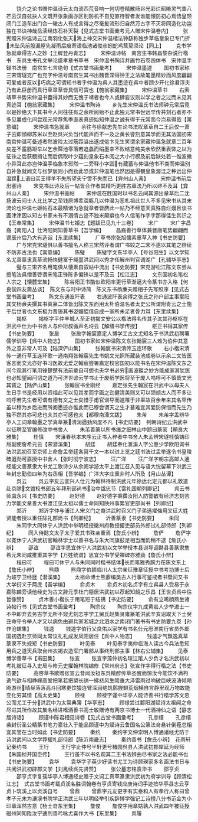 <!-- { "loadSidebar": true } -->
　　饶介之论书赠仲温诗云太白流西荒音响一何切苍精散旸谷光彩烂昭晰灵气埀八芒云汉自兹抉人文既开张象画亦区别防机不自见直待智者发谁能懐防初心焉悟皇颉闭门工造车出门合一辙古人有成言得之尽毫髪流形归自然万古字不灭将同造化功岂独在书诀神哉岳渎经炼石补天裂【见式古堂书画彚考元人赠宋仲温卷内】
　　张宪赠宋仲温诗云江南羽化张天海上神交宋仲温楷法钟繇称独步草临皇象已专门折未坠风前股漏屋先凝雨后痕寄语临池诸俊彦蚓蛇鸡鹜莫须论【同上】
　　克书学急就章得古人之妙【王穉登丹青志】
　　宋仲温诗帖　南宫生书韩昌黎杂说行楷书　东呉生书孔文举论盛孝章书草书　宋仲温书陶诗并画竹石卷四体书　宋仲温手録书法册　南宫生七言绝句【式古堂书画彚考】
　　宋仲温墨迹
　　国初书家称三宋谓璲克广也克字仲温号南宫生其书出魏晋深得钟王之法故笔墨精妙而风度翩翩可爱或者反以巧病之可谓知书者乎仲温为呉人其墨迹在呉中者顾少开化徐君淳夫乃有此巨册而真行草章草皆具信可寳也【匏翁家藏集】
　　宋仲温草书
　　右索靖草书势宋仲温书葢得其妙而无愧于靖者也今人或肆妄议则以学之者之过而未见其真迹耳【匏翁家藏集】
　　宋仲温书陶诗
　　乡先生宋仲温氏书法师钟元常后竟以是妙绝天下其书今人间往往有之余所阅殆不止此独元常书世远罕传并刻石者亦不多见曩成化间尝观元常荐焦季直表真迹始知仲温之诚有得于元常而今岂易得哉【寓意编】
　　宋仲温书急就章
　　余往与徐献忠先生论书法叹章草自二王后仅一萧子云即顔柳苏米以至赵呉兴负当代能声而不一及之黄长睿刻意其学而无其法国初宋南宫仲温可备述者然波险太过筋距溢出遂成佻卞先生笑谓余家藏仲温急就章二百年矣差不露筋距举以乞余贉池零落若追蠡而绢墨幸不败结意纯美余欣然重表饰之以为征诛之后获覩揖让而后偶取叶少蕴刻皇象石本阅之大小行模及前后缺处若一惟波撇小异耳此亦岂仲温手临象本邪然一二旁释小字圆有藏蓄与仲温他书不类而仲温别自补急就阙文与张梦辰则小而劲此恐或非仲温笔也然因是得覩皇象渥洼之种远出仲温蹀上语曰买王得羊不失所望夫宁啻不失而已【弇州山人槀】
　　宋仲温书前后出塞诗
　　宋克书此诗及后一帖皆合作者其精巧更胜古章法乃所以终不及耳【弇州山人槀】
　　宋仲温书画帖
　　宋仲温在胜国时以书名云间其源出章草后二沈扬波云间士人比比学之至钱原博辈滥觞几以仲温为恶札祖此世人不多见宋书从其末流论也仲温七姬帖石本最精诸为急就章者皆赝此一帖乃不经意天真殊自烂熳且谈书画津津因以知古书家未有不溺情古迹不独米颠癖也今人信笔作字字那得佳生其识之【王奉常集】
　　宋仲温书七姬志【题跋已见九十三卷】
　　宋广
　　宋广字昌裔【南阳人】仕沔阳同知善草书【吾学编】
　　昌裔善行草体兼晋唐笔势翩翩而谪辰州后乃大有造诣【东里续集】
　　广草书宗张旭懐素章草入神【书史防要】
　　广与宋克宋璲俱以善书擅名人称三宋然评者谓广书较之二宋不逮以其笔之聨续不防非古法也【寓意编】
　　陈璧
　　陈璧字文东华亭人【号谷阳生】以文学知名尤善篆隶真草流畅快健富于绳墨洪武间以秀才任解州判官调湖广【孔辅华亭志】
　　璧与三宋齐名用笔俱从懐素自叙帖中流出【书史防要】宋克游松江陈文东尝从授笔法呉僧善啓谓宋笔正锋陈多偏锋以是不及云【松江志】
　　文东国初名笔松人宗之【懐麓堂集】
　　陈谷阳正书酷似欧阳率更行草渐逼大令篆书亦入格【何良俊四友斋丛谈】　陈文东与时中诗简　陈文东书杨亷夫赠相子先写照序【见式古堂书画彚考】
　　陈文东通波阡表
　　右通波阡表余得之张氏之孙户部主事賔阳其文杨亷夫撰其书真篆二体皆出陈文东而用太朴伯温名者太史公所谓附青云之士施于后世者也文东极力晋唐其书姿媚醖借自成一家所未足者骨力耳【东里续集】
　　揭枢
　　揭枢字平仲丰城人至正初揭文安公以楷法得名传其子汯其孙枢枢在洪武中仕为中书舍人与仲珩叔循声名埒云【解缙书学传授】
　　枢正书得其家传【书史防要】
　　张扆
　　张扆字翰宸嘉定人博学工古文尤知名于书洪武初聘署儒学训导【呉中人物志】
　　国初书家如宋仲温陈文东张翰宸三人难为伯仲其意外之意非常人可及【陆深俨山集】
　　张翰宸书宋清传玉连环歌
　　右小楷宋清传一通行草玉连环歌一通南翔张翰宸先生书姚文光照所藏装池成卷以示余二文皆医客言而文光亦好书习医故尤爱之翰宸尝署嘉定校官国初以能书名在宋仲温陈文东之间今观其行笔用锋楚楚有法前辈自可想也夫学书必穷画波磔之妙方能成家其犹医也必知望闻问切之道乃可济世谚云学书止于废纸学医将至于废人呜呼可不慎哉文光其寳之【陆俨山集】
　　张翰宸书金刚经
　　嘉定张先生翰宸在洪武中以母夫人生日手书是经用以资福此可以见其孝而字画之劲健清美则又可以颉颃古人而不多让呜呼若先生者可谓有德有文之士矣惜乎甫官训导而遽罹于非辜故百余年来其名罕传虽以穆为乡后进而所阅墨迹亦惟此而已穆尝谓天之生才甚难宜其爱防保惜而先生乃独不然其亦可悲也夫其亦可感也夫【都穆南濠文跋】
　　朱芾
　　朱芾字孟辨华亭人工词章翰墨之学真草篆清润遒劲风度不凡【书史防要】　列朝诗纪云洪武中以征聘至官编修改中书舍人
　　朱芾善篆以所书瘗之细林山中题曰篆冡【頼良大雅集】
　　桂慎
　　宋濓春秋本末序云正书入梓者中书舍人朱孟辨宋璲桂慎铸印局副使詹希元云【宋潜溪集】
　　胡廷
　　胡廷奉化滙溪人字公惠少学欧阳询书法洪武初召至京师上命詹孟举廷各冩千文一本以进上览之廷书法过孟举遂令书皇陵碑遒劲可嘉授中书舍人【张时彻宁波志】
　　汪广洋
　　汪广洋字朝宗高邮人通经能文善篆隶大书尤工歌诗少从余阙学游太平上渡江召入见与语大悦留幕下洪武三年封忠勤伯四年为右丞相【吾学编】广洋大字庄重非时人所及【月山丛谭】
　　呉云
　　呉云字友云宜兴人仕元为翰林待制洪武元年徐达北定元都以礼敦遣赴京除文馆校书郎五年拜刑部尚书治中諡忠节【雷礼国朝列卿记】
　　呉云书师虞永兴【书史防要】
　　赵好德
　　赵好德字秉彞汝阳人防警敏有经济志刻苦力学能文章善大书渡江见太祖以儒士命同知陜州事累官吏部尚书【列卿纪】
　　郑沂
　　郑沂字仲与浦江人宋义门之裔洪武时召义门子弟选擢偹用又征大姓贤能者授以重任除礼部尚书【列卿纪】
　　沂善篆隶【书史防要】
　　朱同
　　朱同字大同休宁人洪武中举明经授徽州府教授擢吏部员外郎试礼部侍郎【列卿纪】
　　同入侍懿文太子太子爱其书殊亲重焉【詹氏小辨】
　　詹俨
　　詹俨字以寛休宁人洪武初官翰林学士以善书名与朱大同旗鼔足相当而韵稍不逮【詹氏小辨】
　　邵谊
　　邵谊字思宜休宁人洪武初以文学举授本县训导调黟县善篆隶詹希元朱同咸推重其字学【万姓统谱】思宜分书学受禅碑亦雅劲【詹氏小辨】
　　程曰可
　　程曰可休宁人与朱同同时楷书结体长而笔雅秀腕力在陈文东上【詹氏小辨】
　　熊鼎
　　熊鼎字伯颖临川人太宗亲征豫章征授中书考功博士后为岐宁卫经歴【潜溪集】
　　太祖命博士熊鼎编类古人行事可鉴戒者书壁间又书大学衍义于两庑【吾学编】
　　俞贞木
　　俞贞木初名贞字有立呉县人受易于永嘉陈麟旁读他经史为古文辞元季杜门隠居洪武初以荐起知韶之乐昌【王世贞呉中往哲像赞】
　　贞木善小楷长于用笔短于结搆【书史防要】
　　俞有立晞顔燕坐诸诗帖行书【见式古堂书画彚考】
　　陶宗仪
　　陶宗仪字九成黄岩人少举进士一不中即弃去务古学无所不窥尤刻志字学工舅氏赵集贤雍篆笔洪武辛亥诏取天下士癸丑命守令举人才又以病免由避兵家淞城之北泗水之南闭门著书有书史防要九卷【孙作沧螺集】
　　钱逵
　　钱逵字伯行父良佑以家学有书名仕元厯淮南行省员外郎国初选赴京师同太常议礼礼成发凤阳居住【呉中人物志】
　　钱逵才气飘逸真草篆隶不失规矩【书史防要】
　　叶见泰
　　叶见泰字夷仲临海人读古今兵法悉知用兵之道天兵取台州衣褐衣造军门署部从事终刑部主事【林右公辅集】
　　见泰博学善草书【甫田集】
　　张宣
　　张宣字藻仲初名瑄江隂人少负才名洪武初以考礼被征寻入史局与修元史擢翰林院编修【常州府志】张宣作字得行楷之法【书史防要】
　　高啓草书歌赠张宣云昔闻汝祖东呉精醉传草圣醒而惊汝今能饮不满杓逸气欲与相峥嵘高堂把笔若把槊长绡一拂悲风生隂垂大泽雷雨过响破巨峡波涛倾飏飏游丝晴昼落落高斗回寒更饮猿连臂深涧绝饥鹘捩翅荒烟横自言静里观万物故能变化穷其情【高太史集】
　　顾禄
　　顾禄字谨中华亭人能诗善书行楷学苏文忠公而尤工于分洪武中为太常典簿【华亭志】
　　顾禄尝过鄱阳湖赋诗太祖闻之命尽进其所作故其集名经进嗜酒善书高士敏赠诗有两京书博士一代酒神仙之语【静志居诗话】
　　顾谨中陈君相见诗卷【见式古堂书画彚考】
　　孔彦缙
　　孔彦缙袭封衍圣公精篆书笔力豪壮入于能品顾谨中为赋诗云鲁国名公篆法竒悬针倒薤总相宜其誉在当时如此【书史防要】
　　秦约
　　秦约字文仲崇明人博通诸经尤防于诗洪武间以文学荐擢礼部侍郎【陈沂南畿志】
　　秦约善书【詹氏小辨】　花雨轩记秦约书
　　王行
　　王行字止仲号半轩更号楮园呉县人洪武初郡庠延为经师【朱国桢开国臣传】
　　王行虽不以书名观其二王书法辨曲尽书家之法必能书也【书史防要】
　　袁华
　　袁华字子英少好读书尤工为诗顾瑛家多名画法书日与共阅洪武初辟郡文学【刘鳯续呉先贤赞】
　　张公墓志铭袁华书
　　邵亨贞
　　邵亨贞字复孺华亭人博通经史赡于文词工真草篆隶洪武初为府学训导【顾清松江志】　式古堂书画考载贞溪名胜词翰卷有亨贞寄钱应庚诗词手迹按华亭县志云亨贞卜筑溪上以贞溪自号
　　曾鼎
　　曾鼎字元友更字有实泰和人有孝行人称曰曾孝子元末为濓溪书院学正洪武三年以明经举引疾辞博学强记工诗擅八分书范金为小印章浑然古意【杨士竒东里集】
　　詹俊
　　詹俊字用章姑孰人洪武四年被征授磁州同知陞汝宁通判善吟咏尤喜作大书【东里集】
　　呉履
